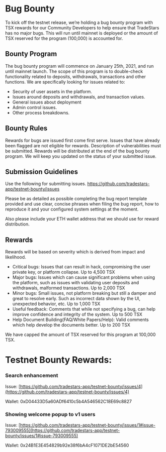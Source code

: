 # Bug Bounty
To kick off the testnet release, we’re holding a bug bounty program with TSX rewards for our Community Developers to help ensure that TradeStars has no major bugs. This will run until mainnet is deployed or the amount of TSX reserved for the program (100,000) is accounted for.

## Bounty Program
The bug bounty program will commence on January 25th, 2021, and run until mainnet launch. The scope of this program is to double-check functionality related to deposits, withdrawals, transactions and other functions. We are specifically looking for issues related to:

- Security of user assets in the platform.
- Issues around deposits and withdrawals, and transaction values.
- General issues about deployment
- Admin control issues.
- Other process breakdowns.

## Bounty Rules
Rewards for bugs are issued first come first serve. Issues that have already been flagged are not eligible for rewards.
Description of vulnerabilities must be submitted.
Rewards will be distributed at the end of the bug bounty program.
We will keep you updated on the status of your submitted issue.

## Submission Guidelines
Use the following for submitting issues. https://github.com/tradestars-app/testnet-bounty/issues

Please be as detailed as possible completing the bug report template provided and use clear, concise phrases when filing the bug report, how to reproduce it and your configured system settings at the moment.

Also please include your ETH wallet address that we should use for reward distribution.

## Rewards
Rewards will be based on severity which is derived from impact and likelihood.

- Critical bugs: Issues that can result in hack, compromising the user private key, or platform collapse. Up to 4,500 TSX
- Major bugs: Issues which can cause significant problems when using the platform, such as issues with validating user deposits and withdrawals, malformed transactions. Up to 2,000 TSX
- Minor bugs: Small issues, not platform breaking but still a damper and great to resolve early. Such as incorrect data shown by the UI, unexpected behavior, etc. Up to 1,000 TSX
- Useful feedback: Comments that while not specifying a bug, can help improve confidence and integrity of the system. Up to 500 TSX
- Help Document Building(FAQ/White Papers/Help): Valid comments which help develop the documents better. Up to 200 TSX

We have capped the amount of TSX reserved for this program at 100,000 TSX.

# Testnet Bounty Rewards: 

### Search enhancement 

Issue: [https://github.com/tradestars-app/testnet-bounty/issues/4](https://github.com/tradestars-app/testnet-bounty/issues/4)

Wallet: 0xD04433D5a60ADf6410c5b4A546562C18E69c8827

### Showing welcome popup to v1 users
Issue: [https://github.com/tradestars-app/testnet-bounty/issues/1#issue-793009555](https://github.com/tradestars-app/testnet-bounty/issues/1#issue-793009555)

Wallet: 0x24B1E3E454829b92e38f6bA4cF1071DE2bE54560
